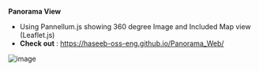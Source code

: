 **Panorama View**
- Using Pannellum.js showing 360 degree Image and Included Map view (Leaflet.js)
- **Check out** : https://haseeb-oss-eng.github.io/Panorama_Web/


![image](https://github.com/user-attachments/assets/a2e2af2b-6f2e-4d51-ad3e-15640f110f81)
